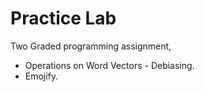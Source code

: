 # Practice Lab

Two Graded programming assignment,

* Operations on Word Vectors - Debiasing.
* Emojify.
